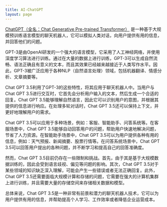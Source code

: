 ```yaml
---
title: AI-ChatGPT
layout: page
---
```


[ChatGPT（全名：Chat Generative Pre-trained Transformer）](http://mrgan-1225.github.io/gpt) 是一种基于大规模预训练语言模型的聊天机器人，它可以模拟人类对话，向用户提供有用的信息，并回答他们的问题。

GPT-3是由OpenAI研发的一个强大的语言模型，它采用了人工神经网络，并使用深度学习算法进行训练。通过在大量的数据上进行训练，GPT-3可以生成自然流畅、语法正确且有意义的文本，而且其效果已经越来越接近于人类写作水平。因此，GPT-3被广泛应用于各种NLP（自然语言处理）领域，包括机器翻译、情感分析、文章摘要等。

Chat GPT 3.5利用了GPT-3的这些特性，将其应用于聊天机器人中。当用户与Chat GPT 3.5进行交互时，它首先会分析用户输入的文本，然后生成一个合适的回复。Chat GPT 3.5能够理解自然语言，因此它可以识别用户的意图，并根据其提供的信息进行响应。在处理多轮对话时，Chat GPT 3.5还可以保持上下文，并更好地理解用户的需求。

Chat GPT 3.5可以应用于多种场景，例如：客服、智能助手、问答系统等。在客服场景中，Chat GPT 3.5能够自动回答用户的问题，帮助用户快速地解决问题，节省了人力资源。在智能助手场景中，Chat GPT 3.5可以为用户提供各种有用的信息，例如：天气预报、新闻摘要、股票行情等。在问答系统场景中，Chat GPT 3.5可以回答用户提出的各种问题，并不断学习和提高自己的回答准确度。

然而，Chat GPT 3.5目前仍存在一些限制和挑战。首先，由于其是基于大规模数据训练的，因此会受到语言歧视、偏见等问题的影响。其次，Chat GPT 3.5对于某些领域的知识缺乏深入理解，可能会产生一些错误或者无法正确回复。此外，Chat GPT 3.5还需要面临大规模计算和存储的问题，它需要在强大的计算机集群上进行训练，并且需要大量的存储空间来存储相关数据和模型。

总体来说，Chat GPT 3.5是一种非常有前景和潜力的聊天机器人技术，它可以为用户提供有用的信息，并帮助提高个人学习、工作效率或者降低企业运营成本。
